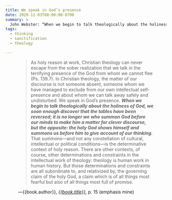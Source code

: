 ```yaml
---
title: We speak in God’s presence
date: 2020-12-03T08:00:00-0700
summary: >
  John Webster: “When we begin to talk theologically about the holiness of God, we soon enough discover that the tables have been reversed; it is no longer we who summon God before our minds to make him a matter for clever discourse, but the opposite: the holy God shows himself and summons us before him to give account of our thinking.”
tags:
  - thinking
  - sanctification
  - theology

---
```


<figure class='quotation'>

> As holy reason at work, Christian theology can never escape from the sober realization that we talk in the terrifying presence of the God from whom we cannot flee (Ps. 139.7). In Christian theology, the matter of our discourse is not someone absent, someone whom we have managed to exclude from our own intellectual self-presence and about whom we can talk away safely and undisturbed. We speak in God’s presence. ***When we begin to talk theologically about the holiness of God, we soon enough discover that the tables have been reversed; it is no longer we who summon God before our minds to make him a matter for clever discourse, but the opposite: the holy God shows himself and summons us before him to give account of our thinking.*** That summons—and not any constellation of cultural, intellectual or political conditions—is the determinative context of holy reason. There are other contexts, of course, other determinations and constraints in the intellectual work of theology: theology is human work in human history. But those determinations and constraints are all subordinate to, and relativized by, the governing claim of the holy God, a claim which is of all things most fearful but also of all things most full of promise.

<figcaption>—{{book.author}}, <a href="{{book.link}}"><cite>{{book.title}}</cite></a>, p. 15 (emphasis mine)</figcaption>

</figure>